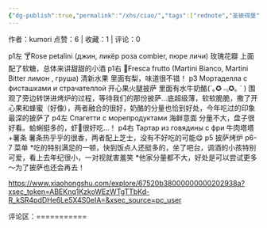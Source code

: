 ```yaml
---
{"dg-publish":true,"permalink":"/xhs/ciao/","tags":["rednote","圣彼得堡"],"noteIcon":"","updated":"2025-03-17T22:48:39.658+08:00"}
---
```



作者：kumori
点赞：6   |   收藏：1   |   评论：0

p1左 🍸Rose petalini (джин, ликёр роза combier, пюре личи)  玫瑰花瓣 上面配了软糖，总体来讲甜甜的小酒
p1右 🍹Fresca frutto (Martini Bianco, Martini Bitter
лимон , груша) 清新水果 里面有梨，味道很不错！
p3 Мортаделла с фисташками и страчателлой 开心果火腿披萨 里面有水牛奶酪(´｡✪﹃✪｡ ` ) 围观了旁边转饼进烤炉的过程，等待我们的那份披萨…底超级薄，软软脆脆，撒了开心果和蜂蜜（好像），两者融合的很好，奶酪的分量也恰到好处，今年吃过的印象最深的披萨了
p4左 Спагетти с морепродуктами 海鲜意面 分量不大，盘子很好看。蛤蜊挺多的，虾🥺很好吃…！
p4右 Tapтар из говядины с фри 牛肉塔塔+薯条 薯条热乎乎的很香，两者配上芝士，没有不好吃的可能😋
p5 披萨烤炉
p6-7 菜单
*吃的特别满足的一顿，快到饭点人还挺多的，坐了吧台，调酒的小孩特别可爱，看上去年纪很小，一对视就害羞笑
*他家分量都不大，好处是可以尝试更多～为了披萨也还会再去！

https://www.xiaohongshu.com/explore/67520b38000000000202938a?xsec_token=ABEKnq1KzkoWEzWTgTTbKd-R_kSR4pdDHe6Le5X4S0eIA=&xsec_source=pc_user

评论区：===========

